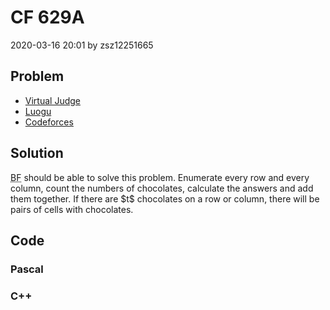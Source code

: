 <h1>CF 629A</h1>
<p><time>2020-03-16 20:01</time> by zsz12251665</p>
<section>
	<h2>Problem</h2>
	<ul class="buttonList">
		<a target="_blank" href="https://vjudge.net/problem/CodeForces-629A"><li>Virtual Judge</li></a>
		<a target="_blank" href="https://www.luogu.com.cn/problem/CF629A"><li>Luogu</li></a>
		<a target="_blank" href="https://codeforces.com/problemset/problem/629/A"><li>Codeforces</li></a>
	</ul>
</section>
<section>
	<h2>Solution</h2>
	<p><abbr title="Brute Force ">BF</abbr> should be able to solve this problem. Enumerate every row and every column, count the numbers of chocolates, calculate the answers and add them together. If there are $t$ chocolates on a row or column, there will be <data value="f{v{t}o{}o{(}v{t}o{-}c{1}o{)}l{}c{2}}"></data> pairs of cells with chocolates. </p>
</section>
<section>
	<h2>Code</h2>
	<section>
		<h3>Pascal</h3>
		<code lang="pas"></code>
	</section>
	<section>
		<h3>C++</h3>
		<code lang="cpp"></code>
	</section>
</section>
